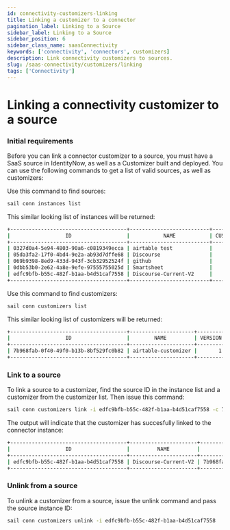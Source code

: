 ```yaml
---
id: connectivity-customizers-linking
title: Linking a customizer to a connector
pagination_label: Linking to a Source
sidebar_label: Linking to a Source
sidebar_position: 6
sidebar_class_name: saasConnectivity
keywords: ['connectivity', 'connectors', customizers]
description: Link connectivity customizers to sources.
slug: /saas-connectivity/customizers/linking
tags: ['Connectivity']
---
```


# Linking a connectivity customizer to a source

### Initial requirements

Before you can link a connector customizer to a source, you must have a SaaS source in IdentityNow, as well as a Customizer built and deployed. You can use the following commands to get a list of valid sources, as well as customizers:

Use this command to find sources:

```bash
sail conn instances list
```
This similar looking list of instances will be returned:

```bash
+--------------------------------------+--------------------------+---------------+
|                  ID                  |           NAME           | CUSTOMIZER ID |
+--------------------------------------+--------------------------+---------------+
| 0327d0a4-5e94-4803-90a6-c0819349ecca | airtable test            |               |
| 05da3fa2-17f0-4bd4-9e2a-ab93d7dffe68 | Discourse                |               |
| 069b9398-8ed9-433d-943f-3cb32952524f | github                   |               |
| 0dbb53b0-2e62-4a8e-9efe-97555755025d | Smartsheet               |               |
| edfc9bfb-b55c-482f-b1aa-b4d51caf7558 | Discourse-Current-V2     |               |
+--------------------------------------+--------------------------+---------------+
```

Use this command to find customizers:

```bash
sail conn customizers list
```
This similar looking list of customizers will be returned:

```bash
+--------------------------------------+---------------------+---------+
|                  ID                  |        NAME         | VERSION |
+--------------------------------------+---------------------+---------+
| 7b968fab-0f40-49f0-b13b-8bf529fc0b82 | airtable-customizer |       1 |
+--------------------------------------+---------------------+---------+
```

### Link to a source

To link a source to a customizer, find the source ID in the instance list and a customizer from the customizer list. Then issue this command:

```bash
sail conn customizers link -i edfc9bfb-b55c-482f-b1aa-b4d51caf7558 -c 7b968fab-0f40-49f0-b13b-8bf529fc0b82
```
The output will indicate that the customizer has succesfully linked to the connector instance:
```bash
+--------------------------------------+----------------------+--------------------------------------+
|                  ID                  |         NAME         |            CUSTOMIZER ID             |
+--------------------------------------+----------------------+--------------------------------------+
| edfc9bfb-b55c-482f-b1aa-b4d51caf7558 | Discourse-Current-V2 | 7b968fab-0f40-49f0-b13b-8bf529fc0b82 |
+--------------------------------------+----------------------+--------------------------------------+
```

### Unlink from a source

To unlink a customizer from a source, issue the unlink command and pass the source instance ID: 

```bash
sail conn customizers unlink -i edfc9bfb-b55c-482f-b1aa-b4d51caf7558
```
